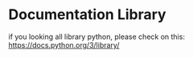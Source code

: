 # Documentation Library
if you looking all library python, please check on this: https://docs.python.org/3/library/